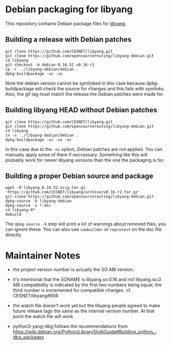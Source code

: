 Debian packaging for libyang
============================

This repository contains Debian package files for
[libyang](https://github.com/CESNET/libyang).

Building a release with Debian patches
--------------------------------------

```
git clone https://github.com/CESNET/libyang.git
git clone https://github.com/opensourcerouting/libyang-debian.git
cd libyang
git checkout -b debian-0.16.52 v0.16-r2
cp -r ../libyang-debian/debian .
dpkg-buildpackage -uc -us
```

Note the debian version cannot be symlinked in this case because
dpkg-buildpackage will check the source for changes and this fails with
symlinks.  Also, the git tag must match the release the Debian patches
were made for.

Building libyang HEAD without Debian patches
--------------------------------------------

```
git clone https://github.com/CESNET/libyang.git
git clone https://github.com/opensourcerouting/libyang-debian.git
cd libyang
ln -s ../libyang-debian/debian .
dpkg-buildpackage -uc -us -nc
```

In this case due to the `-nc` option, Debian patches are not applied.
You can manually apply some of them if neccessary.  Something like this
will probably work for newer libyang versions than the one the packaging
is for.

Building a proper Debian source and package
-------------------------------------------

```
wget -O libyang_0.16.52.orig.tar.gz 'https://github.com/CESNET/libyang/archive/v0.16-r2.tar.gz'
git clone https://github.com/opensourcerouting/libyang-debian.git
dpkg-source -b libyang-debian
dpkg-source -x *.dsc
cd libyang-0*
debuild
```

The `dpkg-source -b` step will print a lot of warnings about removed files,
you can ignore these.  You can also use `cowbuilder` or `reprotest` on the
dsc file directly.


Maintainer Notes
================

* the project version number is actually the SO ABI version.

* it's intentional that the SONAME is libyang.so.0.16 and not libyang.so.0.
  ABI compatibility is indicated by the first two numbers being equal;
  the third number is incremented for compatible changes.  cf.
  CESNET/libyang#656

* the watch file doesn't work yet but the libyang people agreed to make
  future release tags the same as the internal version number.  At that point
  the watch file will work.

* python3-yang-dbg follows the recommendations from
  https://wiki.debian.org/Python/LibraryStyleGuide#Building_python_-dbg_packages
